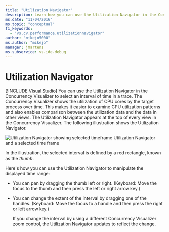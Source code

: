 ```yaml
---
title: "Utilization Navigator"
description: Learn how you can use the Utilization Navigator in the Concurrency Visualizer to select an interval of time in a trace.
ms.date: "11/04/2016"
ms.topic: "conceptual"
f1_keywords:
  - "vs.cv.performance.utilizationnavigator"
author: "mikejo5000"
ms.author: "mikejo"
manager: jmartens
ms.subservice: vs-ide-debug
---
```

# Utilization Navigator

 [!INCLUDE [Visual Studio](~/includes/applies-to-version/vs-windows-only.md)]
You can use the Utilization Navigator in the Concurrency Visualizer to select an interval of time in a trace. The Concurrency Visualizer shows the utilization of CPU cores by the target process over time. This makes it easier to examine CPU utilization patterns and also enables comparison between the utilization data and the data in other views. The Utilization Navigator appears at the top of every view in the Concurrency Visualizer. The following illustration shows the Utilization Navigator.

 ![Utilization Navigator showing selected timeframe](../profiling/media/cvutilizationnavigator.png "CVUtilizationNavigator")
Utilization Navigator and a selected time frame

 In the illustration, the selected interval is defined by a red rectangle, known as the *thumb*.

 Here's how you can use the Utilization Navigator to manipulate the displayed time range:

- You can pan by dragging the thumb left or right. (Keyboard: Move the focus to the thumb and then press the left or right arrow key.)

- You can change the extent of the interval by dragging one of the handles. (Keyboard: Move the focus to a handle and then press the right or left arrow key.)

  If you change the interval by using a different Concurrency Visualizer zoom control, the Utilization Navigator updates to reflect the change.